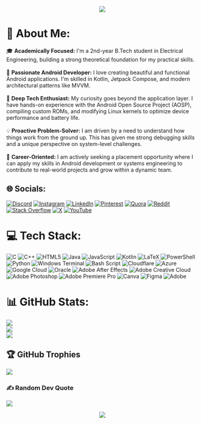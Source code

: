 <p align="center">
  <img src="https://capsule-render.vercel.app/api?type=waving&color=gradient&text=Hello!&height=100&section=header"/>
</p>

# 💫 About Me:
🎓 **Academically Focused:** I'm a 2nd-year B.Tech student in Electrical Engineering, building a strong theoretical foundation for my practical skills.<br><br>📱 **Passionate Android Developer:** I love creating beautiful and functional Android applications. I'm skilled in Kotlin, Jetpack Compose, and modern architectural patterns like MVVM.<br><br>🔧 **Deep Tech Enthusiast:** My curiosity goes beyond the application layer. I have hands-on experience with the Android Open Source Project (AOSP), compiling custom ROMs, and modifying Linux kernels to optimize device performance and battery life.<br><br>💡 **Proactive Problem-Solver:** I am driven by a need to understand how things work from the ground up. This has given me strong debugging skills and a unique perspective on system-level challenges.<br><br>🚀 **Career-Oriented:** I am actively seeking a placement opportunity where I can apply my skills in Android development or systems engineering to contribute to real-world projects and grow within a dynamic team.

## 🌐 Socials:
[![Discord](https://img.shields.io/badge/Discord-%237289DA.svg?logo=discord&logoColor=white)](https://discord.gg/https://discord.gg/vUApBwGa) [![Instagram](https://img.shields.io/badge/Instagram-%23E4405F.svg?logo=Instagram&logoColor=white)](https://instagram.com/rxj.ig) [![LinkedIn](https://img.shields.io/badge/LinkedIn-%230077B5.svg?logo=linkedin&logoColor=white)](https://linkedin.com/in/https://www.linkedin.com/in/rajdeep-biswas-8ba6ab1b7?lipi=urn%3Ali%3Apage%3Ad_flagship3_profile_view_base_contact_details%3B2z1tOl5bTGaNPkhB30Pq8g%3D%3D) [![Pinterest](https://img.shields.io/badge/Pinterest-%23E60023.svg?logo=Pinterest&logoColor=white)](https://pinterest.com/https://pin.it/3yTMRSyEU) [![Quora](https://img.shields.io/badge/Quora-%23B92B27.svg?logo=Quora&logoColor=white)](https://quora.com/profile/https://www.quora.com/profile/Rajdeep-Biswas-79) [![Reddit](https://img.shields.io/badge/Reddit-%23FF4500.svg?logo=Reddit&logoColor=white)](https://reddit.com/user/https://www.reddit.com/u/Southern-Problem614/s/LimkOcQB7Q) [![Stack Overflow](https://img.shields.io/badge/-Stackoverflow-FE7A16?logo=stack-overflow&logoColor=white)](https://stackoverflow.com/users/30675961) [![X](https://img.shields.io/badge/X-black.svg?logo=X&logoColor=white)](https://x.com/Raj_3305) [![YouTube](https://img.shields.io/badge/YouTube-%23FF0000.svg?logo=YouTube&logoColor=white)](https://youtube.com/@https://youtube.com/@casanova-ip6dt) 

# 💻 Tech Stack:
![C](https://img.shields.io/badge/c-%2300599C.svg?style=flat&logo=c&logoColor=white) ![C++](https://img.shields.io/badge/c++-%2300599C.svg?style=flat&logo=c%2B%2B&logoColor=white) ![HTML5](https://img.shields.io/badge/html5-%23E34F26.svg?style=flat&logo=html5&logoColor=white) ![Java](https://img.shields.io/badge/java-%23ED8B00.svg?style=flat&logo=openjdk&logoColor=white) ![JavaScript](https://img.shields.io/badge/javascript-%23323330.svg?style=flat&logo=javascript&logoColor=%23F7DF1E) ![Kotlin](https://img.shields.io/badge/kotlin-%237F52FF.svg?style=flat&logo=kotlin&logoColor=white) ![LaTeX](https://img.shields.io/badge/latex-%23008080.svg?style=flat&logo=latex&logoColor=white) ![PowerShell](https://img.shields.io/badge/PowerShell-%235391FE.svg?style=flat&logo=powershell&logoColor=white) ![Python](https://img.shields.io/badge/python-3670A0?style=flat&logo=python&logoColor=ffdd54) ![Windows Terminal](https://img.shields.io/badge/Windows%20Terminal-%234D4D4D.svg?style=flat&logo=windows-terminal&logoColor=white) ![Bash Script](https://img.shields.io/badge/bash_script-%23121011.svg?style=flat&logo=gnu-bash&logoColor=white) ![Cloudflare](https://img.shields.io/badge/Cloudflare-F38020?style=flat&logo=Cloudflare&logoColor=white) ![Azure](https://img.shields.io/badge/azure-%230072C6.svg?style=flat&logo=microsoftazure&logoColor=white) ![Google Cloud](https://img.shields.io/badge/GoogleCloud-%234285F4.svg?style=flat&logo=google-cloud&logoColor=white) ![Oracle](https://img.shields.io/badge/Oracle-F80000?style=flat&logo=oracle&logoColor=white) ![Adobe After Effects](https://img.shields.io/badge/Adobe%20After%20Effects-9999FF.svg?style=flat&logo=Adobe%20After%20Effects&logoColor=white) ![Adobe Creative Cloud](https://img.shields.io/badge/Adobe%20Creative%20Cloud-DA1F26.svg?style=flat&logo=Adobe%20Creative%20Cloud&logoColor=white) ![Adobe Photoshop](https://img.shields.io/badge/adobe%20photoshop-%2331A8FF.svg?style=flat&logo=adobe%20photoshop&logoColor=white) ![Adobe Premiere Pro](https://img.shields.io/badge/Adobe%20Premiere%20Pro-9999FF.svg?style=flat&logo=Adobe%20Premiere%20Pro&logoColor=white) ![Canva](https://img.shields.io/badge/Canva-%2300C4CC.svg?style=flat&logo=Canva&logoColor=white) ![Figma](https://img.shields.io/badge/figma-%23F24E1E.svg?style=flat&logo=figma&logoColor=white) ![Adobe](https://img.shields.io/badge/adobe-%23FF0000.svg?style=flat&logo=adobe&logoColor=white)
# 📊 GitHub Stats:
![](https://github-readme-stats.vercel.app/api?username=casanova-3305&theme=dark&hide_border=false&include_all_commits=false&count_private=false)<br/>
![](https://nirzak-streak-stats.vercel.app/?user=casanova-3305&theme=dark&hide_border=false)<br/>
![](https://github-readme-stats.vercel.app/api/top-langs/?username=casanova-3305&theme=dark&hide_border=false&include_all_commits=false&count_private=false&layout=compact)

## 🏆 GitHub Trophies
![](https://github-profile-trophy.vercel.app/?username=casanova-3305&theme=dracula&no-frame=false&no-bg=true&margin-w=4)

### ✍️ Random Dev Quote
![](https://quotes-github-readme.vercel.app/api?type=horizontal&theme=gruvbox)

<p align="center">
  <img src="https://capsule-render.vercel.app/api?type=waving&color=gradient&text=Thanks!&height=100&section=footer"/>
</p>

